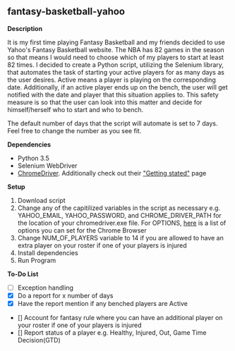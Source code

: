 ## fantasy-basketball-yahoo

**Description**

It is my first time playing Fantasy Basketball and my friends decided to use Yahoo's Fantasy Basketball website. The NBA has 82 games in the season so that means I would need to choose which of my players to start at least 82 times. I decided to create a Python script, utilizing the Selenium library, that automates the task of starting your active players for as many days as the user desires. Active means a player is playing on the corresponding date. Additionally, if an active player ends up on the bench, the user will get notified with the date and player that this situation applies to. This safety measure is so that the user can look into this matter and decide for himself/herself who to start and who to bench.

The default number of days that the script will automate is set to 7 days. Feel free to change the number as you see fit.

**Dependencies**
* Python 3.5
* Selenium WebDriver
* [ChromeDriver](https://sites.google.com/a/chromium.org/chromedriver/downloads). Additionally check out their ["Getting stated"](https://sites.google.com/a/chromium.org/chromedriver/getting-started) page 

**Setup**
1. Download script
2. Change any of the capitilized variables in the script as necessary e.g. YAHOO_EMAIL, YAHOO_PASSWORD, and CHROME_DRIVER_PATH for the location of your chromedriver.exe file. For OPTIONS, [here](https://peter.sh/experiments/chromium-command-line-switches/) is a list of options you can set for the Chrome Browser
3. Change NUM_OF_PLAYERS variable to 14 if you are allowed to have an extra player on your roster if one of your players is injured
4. Install dependencies
5. Run Program

**To-Do List**

- [ ] Exception handling
- [x] Do a report for x number of days
- [x] Have the report mention if any benched players are Active
- [] Account for fantasy rule where you can have an additional player on your roster if one of your players is injured
- [] Report status of a player e.g. Healthy, Injured, Out, Game Time Decision(GTD)